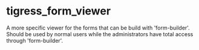 # tigress_form_viewer
A more specific viewer for the forms that can be build with 'form-builder'. Should be used by normal users while the administrators have total access through 'form-builder'.
